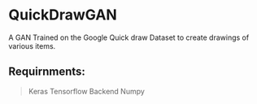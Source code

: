# QuickDrawGAN

A GAN Trained on the Google Quick draw Dataset to create drawings of various items.

## Requirnments:

> Keras
> Tensorflow Backend
> Numpy